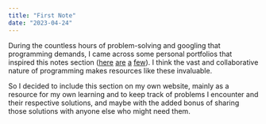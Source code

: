 ```yaml
---
title: "First Note"
date: "2023-04-24"
---
```


During the countless hours of problem-solving and googling that programming demands, I came across some personal portfolios that inspired this notes section ([here](https://hann.fyi/blog) [are](https://brianlovin.com/writing) [a](https://rmurphey.com/) [few](https://nataly.dev/notes)). I think the vast and collaborative nature of programming makes resources like these invaluable.

So I decided to include this section on my own website, mainly as a resource for my own learning and to keep track of problems I encounter and their respective solutions, and maybe with the added bonus of sharing those solutions with anyone else who might need them.
